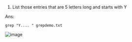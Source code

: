 1) List those entries that are 5 letters long and starts with Y

Ans: 

    grep "Y.... " grepdemo.txt
![image](https://github.com/Sharath15eUR/NAREESHUD/assets/93960137/684f82e4-0d27-4dd8-abdd-113d2de52895)



